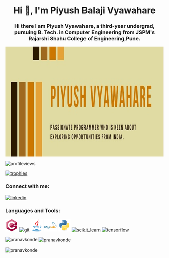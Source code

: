 <h1 align="center">Hi 👋, I'm Piyush Balaji Vyawahare</h1>
<h3 align="center">Hi there I am Piyush Vyawahare, a third-year undergrad, pursuing B. Tech. in Computer Engineering from JSPM's Rajarshi Shahu College of Engineering,Pune.</h3>
<img align="center" src="https://github.com/PiyushVyawahare/PiyushVyawahare/blob/main/PRANAV%20KONDE%20(1).jpg" alt="Piyush" height="350" width=100%/>
<p align="left"> <img src="https://komarev.com/ghpvc/?username=PiyushVyawahare&label=Profile%20views&color=0e75b6&style=flat" alt="profileviews" /> </p>

<p align="left"> <a href="https://github.com/ryo-ma/github-profile-trophy"><img src="https://github-profile-trophy.vercel.app/?username=PiyushVyawahare" alt="trophies" /></a> </p>

<!-- <p align="left"> <a href="https://twitter.com/pranav_konde" target="blank"><img src="https://img.shields.io/twitter/follow/pranav_konde?logo=twitter&style=for-the-badge" alt="pranav_konde" /></a> </p> -->

<h3 align="left">Connect with me:</h3>
<p align="left">
<!-- <a href="https://twitter.com/pranav_konde" target="blank"><img align="center" src="https://raw.githubusercontent.com/rahuldkjain/github-profile-readme-generator/master/src/images/icons/Social/twitter.svg" alt="pranav_konde" height="30" width="40" /></a> -->
<a href="https://www.linkedin.com/in/piyushvyawahare58/" target="blank"><img align="center" src="https://raw.githubusercontent.com/rahuldkjain/github-profile-readme-generator/master/src/images/icons/Social/linked-in-alt.svg" alt="linkedin" height="30" width="40" /></a>
<!-- <a href="https://fb.com/pranavkonde" target="blank"><img align="center" src="https://raw.githubusercontent.com/rahuldkjain/github-profile-readme-generator/master/src/images/icons/Social/facebook.svg" alt="pranavkonde" height="30" width="40" /></a> -->
<!-- <a href="https://instagram.com/pranav_konde" target="blank"><img align="center" src="https://raw.githubusercontent.com/rahuldkjain/github-profile-readme-generator/master/src/images/icons/Social/instagram.svg" alt="pranav_konde" height="30" width="40" /></a> -->
</p>

<h3 align="left">Languages and Tools:</h3>
<p align="left"><img src="https://raw.githubusercontent.com/devicons/devicon/master/icons/cplusplus/cplusplus-original.svg" alt="cplusplus" width="40" height="40"/>
<img src="https://www.vectorlogo.zone/logos/git-scm/git-scm-icon.svg" alt="git" width="40" height="40"/> 
<img src="https://raw.githubusercontent.com/devicons/devicon/master/icons/java/java-original.svg" alt="java" width="40" height="40"/> 
<!-- <a href="https://www.mongodb.com/" target="_blank"> <img src="https://raw.githubusercontent.com/devicons/devicon/master/icons/mongodb/mongodb-original-wordmark.svg" alt="mongodb" width="40" height="40"/> </a> <a href="https://www.microsoft.com/en-us/sql-server" target="_blank"> <img src="https://www.svgrepo.com/show/303229/microsoft-sql-server-logo.svg" alt="mssql" width="40" height="40"/> </a> <a href="https://www.mysql.com/" target="_blank"> -->
<img src="https://raw.githubusercontent.com/devicons/devicon/master/icons/mysql/mysql-original-wordmark.svg" alt="mysql" width="40" height="40"/> </a> <a href="https://www.python.org" target="_blank"> <img src="https://raw.githubusercontent.com/devicons/devicon/master/icons/python/python-original.svg" alt="python" width="40" height="40"/> </a> <a href="https://scikit-learn.org/" target="_blank"> <img src="https://upload.wikimedia.org/wikipedia/commons/0/05/Scikit_learn_logo_small.svg" alt="scikit_learn" width="40" height="40"/> </a> <a href="https://www.tensorflow.org" target="_blank"> <img src="https://www.vectorlogo.zone/logos/tensorflow/tensorflow-icon.svg" alt="tensorflow" width="40" height="40"/> </a> </p> 

<p><img align="left" src="https://github-readme-stats.vercel.app/api/top-langs?username=PiyushVyawahare&show_icons=true&locale=en&layout=compact" alt="pranavkonde" /></p>

<p>&nbsp;<img align="center" src="https://github-readme-stats.vercel.app/api?username=PiyushVyawahare&show_icons=true&locale=en" alt="pranavkonde" /></p>

<p><img align="center" src="https://github-readme-streak-stats.herokuapp.com/?user=PiyushVyawahare&" alt="pranavkonde" /></p>
